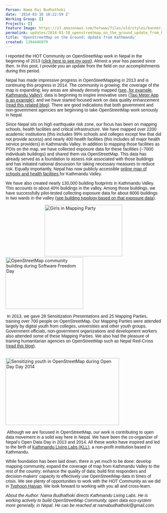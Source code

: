 ```yaml
---
Person: Nama Raj Budhathoki
date: '2014-03-10 10:22:59 Z'
Working Group: []
Projects: []
Feature Image: https://s3.amazonaws.com/hotwww/files/old/styles/banner/public/3.jpg
permalink: updates/2014-03-10_openstreetmap_on_the_ground_update_from_kathmandu
title: 'OpenStreetMap on the Ground: Update from Kathmandu'
created: 1394446979
---
```

<p class="MsoNormal"><span style="font-family: Helvetica;">I reported the HOT Community on OpenStreetMap work in Nepal in the beginning of 2013 (<a href="http://hot.openstreetmap.org/updates/2013-02-06_mapping_for_preparedness_in_nepal">click here to see my post</a>). Almost a year has passed since then. In this post, I provide you an update from the field on our accomplishments during this period.</span></p><p class="MsoNormal"><span style="font-family: Helvetica;">Nepal has made impressive progress in OpenSteetMapping in 2013 and is continuing this progress in 2014. The community is growing; the coverage of the map is expanding; key areas are already densely mapped (<a href="http://www.openstreetmap.org/?mlat=27.7079&amp;mlon=85.3154#map=14/27.7080/85.3154">see, for example, Kathmandu Valley</a>); data is beginning to inspire innovative uses (<a href="http://kathmandulivinglabs.org/project/details/28">Taxi Meter App is an example</a>); and we have started focused work on data quality enhancement (<a href="http://kathmandulivinglabs.org/blog/236/">read this related blog</a>). There are good indications that both government and non-government agencies are beginning to take OpenStreetMap work seriously in Nepal.</span></p><p class="MsoNormal"><span style="font-family: Helvetica;">Since Nepal sits on high earthquake risk zone, our focus has been on mapping schools, health facilities and critical infrastructure. We have mapped over 2200 academic institutions (this includes 99% schools and colleges except few that did not provide access) and nearly 400 health facilities (this includes all major health service providers) in Kathmandu Valley. In addition to mapping those facilities as POIs on the map, we have collected exposure data for these facilities (~7000 individuals buildings) and shared them via OpenStreetMap. This data has already served as a foundation to assess risk associated with those buildings and has initiated national discussion for taking necessary measures to reduce risk. Equally importantly, Nepal has now publicly accessible <a href="http://www.kathmandulivinglabs.org/schools-and-hospitals/">online map of schools and health facilities </a>for Kathmandu Valley. </span></p><p class="MsoNormal"><span style="font-family: Helvetica;">We have also created nearly 130,000 building footprints in Kathmandu Valley. This accounts to about 40% buildings in the valley. Among those buildings, we have successfully pilot-tested collecting exposure data for about 8000 buildings in two wards in the valley (<a href="http://kathmandulivinglabs.org/3d/">see building typology based on that exposure data</a>).</span></p><p class="MsoNormal">&nbsp; &nbsp; &nbsp; &nbsp; &nbsp; &nbsp; &nbsp; &nbsp; &nbsp; &nbsp; &nbsp; &nbsp; &nbsp; &nbsp; &nbsp; &nbsp; <img class="image-medium" title="Girls in Mapping Party" src="https://s3.amazonaws.com/hotwww/files/old/styles/medium/public/3.jpg?itok=nnsUxARt" alt="Girls in Mapping Party" height="166" width="250"> &nbsp; &nbsp; &nbsp; &nbsp; &nbsp; &nbsp; &nbsp; &nbsp; &nbsp; <img class="image-medium" title="OpenStreetMap community building during Software Freedom Day" src="https://s3.amazonaws.com/hotwww/files/old/styles/medium/public/2.jpg?itok=Wf4JB3sm" alt="OpenStreetMap community building during Software Freedom Day" height="167" width="250"></p><p class="MsoNormal">&nbsp;<span style="font-family: Helvetica;">In 2013, we gave 28 Sensitization Presentations and 25 Mapping Parties, training over 700 people on OpenStreetMap. Our Mapping Parties were attended largely by digital youth from colleges, universities and other youth groups. Government officials, non-government organizations and development workers also attended some of these Mapping Parties. We also had the pleasure of training humanitarian agencies on OpenStreetMap such as Nepal Red-Cross (<a href="http://kathmandulivinglabs.org/blog/kathmandu-living-labs-gives-openstreetmap-workshop-to-nepal-red-cross-2/">read this blog</a>).<span style="mso-spacerun: yes;">&nbsp; </span></span></p><p class="MsoNormal">&nbsp; &nbsp; &nbsp; &nbsp; &nbsp; &nbsp; &nbsp; &nbsp; &nbsp; &nbsp; &nbsp; &nbsp; &nbsp; &nbsp; &nbsp; &nbsp; &nbsp; &nbsp; &nbsp; &nbsp; &nbsp; &nbsp; &nbsp; &nbsp; &nbsp; &nbsp; &nbsp; &nbsp; &nbsp; &nbsp;&nbsp;&nbsp; <img class="image-medium" title="Sensitizing youth in OpenStreetMap during Open Day Day 2014" src="https://s3.amazonaws.com/hotwww/files/old/styles/medium/public/1.jpg?itok=zf3acpPf" alt="Sensitizing youth in OpenStreetMap during Open Day Day 2014" height="216" width="366"></p><p class="MsoNormal">&nbsp;<span style="font-family: Helvetica;">Although we are focused in OpenStreetMap, our work is contributing to open data movement in a solid way here in Nepal. We have been the co-organizer of Nepal’s Open Data Day in 2013 and 2014. All these works have inspired and led to the birth of <a href="kathmandulivinglabs.org">Kathmandu Living Labs (KLL)</a>, a non-profit institution based in Kathmandu. </span></p><p class="MsoNormal"><span style="font-family: Helvetica;">While foundation has been laid down, there is yet much to be done: </span><span style="font-family: Arial;">develop mapping community, expand the coverage of map from Kathmandu Valley to the rest of the country; enhance the quality of data; build first responders and decision-makers’ capacity to effectively use OpenStreetMap data in times of crisis. We see plenty of opportunities to work with the HOT Community as we did in <a href="http://kathmandulivinglabs.org/blog/crisis-in-the-philippineswe-are-with-you/">Typhoon Haiyan</a>. We look forward to working with you all and cross-learn.</span></p><p class="MsoNormal"><span style="font-family: Arial;"><em>About the Author: Nama Budhathoki directs Kathmandu Living Labs. He is working actively to build OpenStreetMap Community, open data eco-system more generally, in Nepal. He can be reached at namabudhathoki@gmail.com.</em> </span></p>
